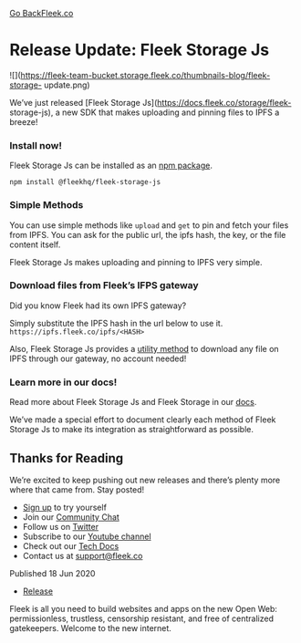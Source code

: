 [Go Back](../../)[Fleek.co](https://Fleek.co)

# Release Update: Fleek Storage Js

![](https://fleek-team-bucket.storage.fleek.co/thumbnails-blog/fleek-storage-
update.png)

We’ve just released [Fleek Storage Js](https://docs.fleek.co/storage/fleek-
storage-js), a new SDK that makes uploading and pinning files to IPFS a
breeze!

### Install now!

Fleek Storage Js can be installed as an [npm
package](https://www.npmjs.com/package/@fleekhq/fleek-storage-js).

    
    
    npm install @fleekhq/fleek-storage-js

### Simple Methods

You can use simple methods like `upload` and `get` to pin and fetch your files
from IPFS. You can ask for the public url, the ipfs hash, the key, or the file
content itself.

Fleek Storage Js makes uploading and pinning to IPFS very simple.

### Download files from Fleek’s IFPS gateway

Did you know Fleek had its own IPFS gateway?

Simply substitute the IPFS hash in the url below to use it.
`https://ipfs.fleek.co/ipfs/<HASH>`

Also, Fleek Storage Js provides a [utility
method](https://docs.fleek.co/storage/fleek-storage-js/#getFileFromHash) to
download any file on IPFS through our gateway, no account needed!

### Learn more in our docs!

Read more about Fleek Storage Js and Fleek Storage in our
[docs](https://docs.fleek.co/storage/fleek-storage-js).

We’ve made a special effort to document clearly each method of Fleek Storage
Js to make its integration as straightforward as possible.

## Thanks for Reading

We’re excited to keep pushing out new releases and there’s plenty more where
that came from. Stay posted!

  * [Sign up](https://app.fleek.co) to try yourself
  * Join our [Community Chat](https://slack.fleek.co/)
  * Follow us on [Twitter](https://twitter.com/FleekHQ)
  * Subscribe to our [Youtube channel](https://www.youtube.com/channel/UCBzlwYM0JjZpjDZ52-SLUmw)
  * Check out our [Tech Docs](https://docs.fleek.co/)
  * Contact us at support@fleek.co

Published 18 Jun 2020

  * [Release](../../tag/release/)

Fleek is all you need to build websites and apps on the new Open Web:
permissionless, trustless, censorship resistant, and free of centralized
gatekeepers. Welcome to the new internet.[](https://www.twitter.com/FleekHQ)

